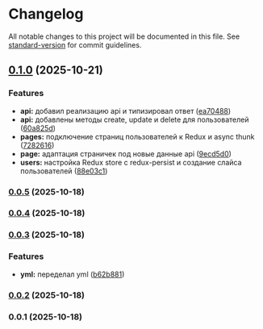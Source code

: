 # Changelog

All notable changes to this project will be documented in this file. See [standard-version](https://github.com/conventional-changelog/standard-version) for commit guidelines.

## [0.1.0](https://github.com/MorgV/WB-tech-test/compare/v0.0.5...v0.1.0) (2025-10-21)


### Features

* **api:** добавил реализацию api и типизировал ответ ([ea70488](https://github.com/MorgV/WB-tech-test/commit/ea7048820abfa5752c689a75f225bd62d2455a3c))
* **api:** добавлены методы create, update и delete для пользователей ([60a825d](https://github.com/MorgV/WB-tech-test/commit/60a825daf3aa8498979296f964ad8d5453fe4877))
* **pages:** подключение страниц пользователей к Redux и async thunk ([7282616](https://github.com/MorgV/WB-tech-test/commit/7282616b5449988e1edd37fa52a8c63ed15fecb9))
* **page:** адаптация страничек под новые данные api ([9ecd5d0](https://github.com/MorgV/WB-tech-test/commit/9ecd5d008c596b1a4453f7cde3992931274f68df))
* **users:** настройка Redux store с redux-persist и создание слайса пользователей ([88e03c1](https://github.com/MorgV/WB-tech-test/commit/88e03c13d6aaf7c4143ebf43aaf24f0d58beb773))

### [0.0.5](https://github.com/MorgV/WB-tech-test/compare/v0.0.4...v0.0.5) (2025-10-18)

### [0.0.4](https://github.com/MorgV/WB-tech-test/compare/v0.0.3...v0.0.4) (2025-10-18)

### [0.0.3](https://github.com/MorgV/WB-tech-test/compare/v0.0.2...v0.0.3) (2025-10-18)

### Features

- **yml:** переделал yml ([b62b881](https://github.com/MorgV/WB-tech-test/commit/b62b881bdfd3fc0b02cc92d09123060ebd16228a))

### [0.0.2](https://github.com/MorgV/WB-tech-test/compare/v0.0.1...v0.0.2) (2025-10-18)

### 0.0.1 (2025-10-18)
